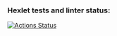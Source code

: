 ### Hexlet tests and linter status:
[![Actions Status](https://github.com/prostyash/dom-react-redux-project-lvl4/workflows/hexlet-check/badge.svg)](https://github.com/prostyash/dom-react-redux-project-lvl4/actions)